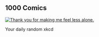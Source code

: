 ## 1000 Comics
[![Thank you for making me feel less alone.](https://imgs.xkcd.com/comics/1000_comics.png)](https://xkcd.com/1000/ "Thank you for making me feel less alone.")

Your daily random xkcd
